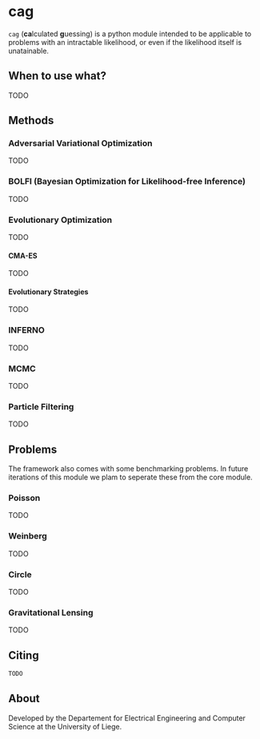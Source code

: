 # cag

`cag` (**ca**lculated **g**uessing) is a python module intended to be applicable to problems with an intractable likelihood, or even if the likelihood itself is unatainable.

## When to use what?

TODO

## Methods

### Adversarial Variational Optimization

TODO

### BOLFI (Bayesian Optimization for Likelihood-free Inference)

TODO

### Evolutionary Optimization

TODO

#### CMA-ES

TODO

#### Evolutionary Strategies

TODO

### INFERNO

TODO

### MCMC

TODO

### Particle Filtering

TODO

## Problems

The framework also comes with some benchmarking problems. In future iterations of this module we plam to seperate these from the core module.

### Poisson

TODO

### Weinberg

TODO

### Circle

TODO

### Gravitational Lensing

TODO

## Citing

```tex
TODO
```

## About

Developed by the Departement for Electrical Engineering and Computer Science at the University of Liege.
